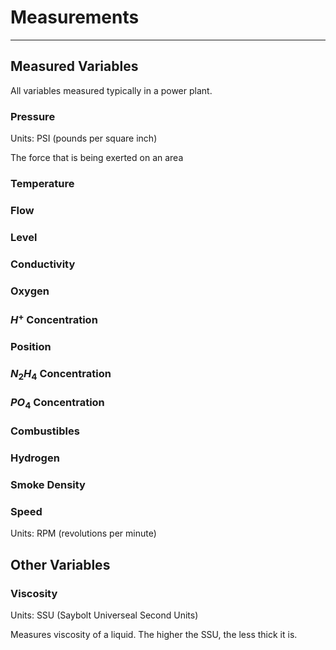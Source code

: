 # Measurements
---

## Measured Variables
All variables measured typically in a power plant.

### Pressure
Units: PSI (pounds per square inch)

The force that is being exerted on an area

### Temperature

### Flow

### Level

### Conductivity

### Oxygen

### $H^{+}$ Concentration

### Position

### $N_{2}H_{4}$ Concentration

### $PO_{4}$ Concentration

### Combustibles

### Hydrogen

### Smoke Density

### Speed
Units: RPM (revolutions per minute)

## Other Variables

### Viscosity
Units: SSU (Saybolt Universeal Second Units)

Measures viscosity of a liquid. The higher the SSU, the less thick it is.